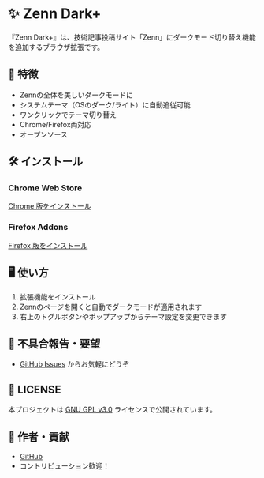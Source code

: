 # ✨ Zenn Dark+

『Zenn Dark+』は、技術記事投稿サイト「Zenn」にダークモード切り替え機能を追加するブラウザ拡張です。

## 🌙 特徴
- Zennの全体を美しいダークモードに
- システムテーマ（OSのダーク/ライト）に自動追従可能
- ワンクリックでテーマ切り替え
- Chrome/Firefox両対応
- オープンソース

## 🛠️ インストール

### Chrome Web Store
[Chrome 版をインストール](https://chrome.google.com/webstore/detail/placeholder)

### Firefox Addons
[Firefox 版をインストール](https://addons.mozilla.org/firefox/addon/placeholder)

## 🖥️ 使い方
1. 拡張機能をインストール
2. Zennのページを開くと自動でダークモードが適用されます
3. 右上のトグルボタンやポップアップからテーマ設定を変更できます

## 🐞 不具合報告・要望
- [GitHub Issues](https://github.com/placeholder/issues) からお気軽にどうぞ

## 📄 LICENSE
本プロジェクトは [GNU GPL v3.0](https://www.gnu.org/licenses/gpl-3.0.html) ライセンスで公開されています。

## 👤 作者・貢献
- [GitHub](https://github.com/RateteDev/zenn-dark-plus)
- コントリビューション歓迎！

